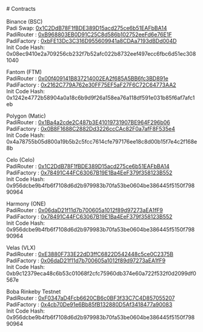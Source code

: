 <p># Contracts<br>
<br>
Binance (BSC)<br>
Padi Swap: 
<a target="_blank" href="https://bscscan.com/token/0x1c2ddb78f1fbde389d15acd275ce6b51eafbba14">0x1C2DdB78F1fBDE389D15acd275ce6b51EAFbBA14</a><br>
PadiRouter : 
<a target="_blank" href="https://bscscan.com/address/0xB968803EB0D91C25C8d586b102752eeFd6e76E1F#code">0xB968803EB0D91C25C8d586b102752eeFd6e76E1F</a><br>
PadiFactory : 
<a target="_blank" href="https://bscscan.com/address/0xbfe13dc3c316d955609941a8cdaa7193dbdd004d#code">0xbFE13Dc3C316D955609941a8CDAa7193dBDd004D</a><br>
Init Code Hash: 
0x08ec9410e2a709256cb232f7b52afc022b8732eef497ecc6fbc6d51ec3081040<br>
</p>


Fantom (FTM)<br>
PadiRouter : 
<a target="_blank" href="https://ftmscan.com/address/0x00f409141B837214002EA2f685A5BB6fc3BD891e#code">0x00f409141B837214002EA2f685A5BB6fc3BD891e</a><br>
PadiFactory : 
<a target="_blank" href="https://ftmscan.com/address/0x2162C779A762e30FF75EF5aF27F6C72C64773AA2#code">0x2162C779A762e30FF75EF5aF27F6C72C64773AA2</a><br>
Init Code Hash: 
0x1242e4772b58904a0a18c6b9d9f26a158ea76a118df591e031b85f6af7afc1eb<br>
</p>

Polygon (Matic)<br>
PadiRouter : 
<a target="_blank" href="http://polygonscan.com/address/0x1Ba4a2cde2C487b3E41019731907BE964F296b06#code">0x1Ba4a2cde2C487b3E41019731907BE964F296b06</a><br>
PadiFactory : 
<a target="_blank" href="http://polygonscan.com/0x0B8F1688C2882Dd3226ccCAc82F0a7afF8F535e4#code">0x0B8F1688C2882Dd3226ccCAc82F0a7afF8F535e4</a><br>
Init Code Hash: 
0x4a78755b05d800a19b5b2c5fcc7614cfe797176ee18c8d00b15f7e4c2f168e8b<br>
</p>

Celo (Celo)<br>
PadiRouter : 
<a target="_blank" href="https://explorer.celo.org/address/0x1C2DdB78F1fBDE389D15acd275ce6b51EAFbBA14/transactions">0x1C2DdB78F1fBDE389D15acd275ce6b51EAFbBA14</a><br>
PadiFactory : 
<a target="_blank" href="https://explorer.celo.org/address/0x78491C44FC63067B19E1Ba4EeF379f358123B552/transactions">0x78491C44FC63067B19E1Ba4EeF379f358123B552</a><br>
Init Code Hash: 
0x956dcbe9b4fb6f7108d6d2b979983b70fa53be0604be386445f5150f79890964<br>
</p>

Harmony (ONE)<br>
PadiRouter : 
<a target="_blank" href="https://explorer.harmony.one/address/0x06daD21f11d7b700605a1012f89d97273aEA1fF9?activeTab=7">0x06daD21f11d7b700605a1012f89d97273aEA1fF9</a><br>
PadiFactory : 
<a target="_blank" href="https://explorer.harmony.one/address/0x9a2373b025823496890459bE0b4e279754F2d068?activeTab=7">0x78491C44FC63067B19E1Ba4EeF379f358123B552</a><br>
Init Code Hash: 
0x956dcbe9b4fb6f7108d6d2b979983b70fa53be0604be386445f5150f79890964<br>
</p>

Velas (VLX)<br>
PadiRouter : 
<a target="_blank" href="https://evmexplorer.velas.com/address/0xE3880F733E22dD3ffC6822D542448c5ce0C2375B/transactions">0xE3880F733E22dD3ffC6822D542448c5ce0C2375B</a><br>
PadiFactory : 
<a target="_blank" href="https://evmexplorer.velas.com/address/0x06daD21f11d7b700605a1012f89d97273aEA1fF9/transactions">0x06daD21f11d7b700605a1012f89d97273aEA1fF9</a><br>
Init Code Hash: 
0xb9c12379eca48c6b53c01068f2cfc75960db374e60a722f532f0d2099df0567e<br>
</p>

Boba Rinkeby Testnet<br>
PadiRouter : 
<a target="_blank" href="https://blockexplorer.rinkeby.boba.network/tokens/0xF0347aD4Fcb6620CB6c0BF3f33C7C4D857055207/token-transfers">0xF0347aD4Fcb6620CB6c0BF3f33C7C4D857055207</a><br>
PadiFactory : 
<a target="_blank" href="https://blockexplorer.rinkeby.boba.network/tokens/0x4cb70De91e6Bb85fB132880D5Af3418477a90083/token-transfers">0x4cb70De91e6Bb85fB132880D5Af3418477a90083</a><br>
Init Code Hash: 
0x956dcbe9b4fb6f7108d6d2b979983b70fa53be0604be386445f5150f79890964<br>
</p>
